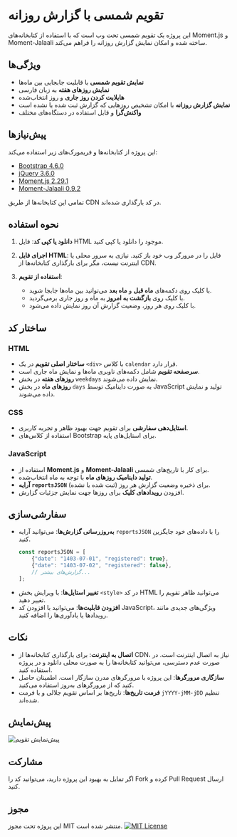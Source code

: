 # تقویم شمسی با گزارش روزانه

این پروژه یک تقویم شمسی تحت وب است که با استفاده از کتابخانه‌های Moment.js و Moment-Jalaali ساخته شده و امکان نمایش گزارش روزانه را فراهم می‌کند.

## ویژگی‌ها

- **نمایش تقویم شمسی** با قابلیت جابجایی بین ماه‌ها
- **نمایش روزهای هفته** به زبان فارسی
- **هایلایت کردن روز جاری** و روز انتخاب‌شده
- **نمایش گزارش روزانه** با امکان تشخیص روزهایی که گزارش ثبت شده یا نشده است
- **واکنش‌گرا** و قابل استفاده در دستگاه‌های مختلف

## پیش‌نیازها

این پروژه از کتابخانه‌ها و فریمورک‌های زیر استفاده می‌کند:

- [Bootstrap 4.6.0](https://getbootstrap.com/)
- [jQuery 3.6.0](https://jquery.com/)
- [Moment.js 2.29.1](https://momentjs.com/)
- [Moment-Jalaali 0.9.2](https://github.com/jalaali/moment-jalaali)

تمامی این کتابخانه‌ها از طریق CDN در کد بارگذاری شده‌اند.

## نحوه استفاده

1. **دانلود یا کپی کد**: فایل HTML موجود را دانلود یا کپی کنید.

2. **اجرای فایل HTML**: فایل را در مرورگر وب خود باز کنید. نیازی به سرور محلی یا اینترنت نیست، مگر برای بارگذاری کتابخانه‌ها از CDN.

3. **استفاده از تقویم**:
   - با کلیک روی دکمه‌های **ماه قبل** و **ماه بعد** می‌توانید بین ماه‌ها جابجا شوید.
   - با کلیک روی **بازگشت به امروز** به ماه و روز جاری برمی‌گردید.
   - با کلیک روی هر روز، وضعیت گزارش آن روز نمایش داده می‌شود.

## ساختار کد

### HTML

- **ساختار اصلی تقویم** در یک `<div>` با کلاس `calendar` قرار دارد.
- **سرصفحه تقویم** شامل دکمه‌های ناوبری ماه‌ها و نمایش ماه جاری است.
- **روزهای هفته** در بخش `weekdays` نمایش داده می‌شوند.
- **روزهای ماه** در بخش `days` به صورت داینامیک توسط JavaScript تولید و نمایش داده می‌شوند.

### CSS

- **استایل‌دهی سفارشی** برای تقویم جهت بهبود ظاهر و تجربه کاربری.
- استفاده از کلاس‌های Bootstrap برای استایل‌های پایه.

### JavaScript

- استفاده از **Moment.js** و **Moment-Jalaali** برای کار با تاریخ‌های شمسی.
- **تولید داینامیک روزهای ماه** با توجه به ماه انتخاب‌شده.
- **آرایه `reportsJSON`** برای ذخیره وضعیت گزارش هر روز (ثبت شده یا نشده).
- افزودن **رویدادهای کلیک** برای روزها جهت نمایش جزئیات گزارش.

## سفارشی‌سازی

- **به‌روزرسانی گزارش‌ها**: می‌توانید آرایه `reportsJSON` را با داده‌های خود جایگزین کنید.
  ```javascript
  const reportsJSON = [
      {"date": "1403-07-01", "registered": true},
      {"date": "1403-07-02", "registered": false},
      // گزارش‌های بیشتر...
  ];
  ```
- **تغییر استایل‌ها**: با ویرایش بخش `<style>` در کد HTML می‌توانید ظاهر تقویم را تغییر دهید.
- **افزودن قابلیت‌ها**: می‌توانید با افزودن کد JavaScript، ویژگی‌های جدیدی مانند رویدادها یا یادآوری‌ها را اضافه کنید.

## نکات

- **اتصال به اینترنت**: برای بارگذاری کتابخانه‌ها از CDN، نیاز به اتصال اینترنت است. در صورت عدم دسترسی، می‌توانید کتابخانه‌ها را به صورت محلی دانلود و در پروژه استفاده کنید.
- **سازگاری مرورگرها**: این پروژه با مرورگرهای مدرن سازگار است. اطمینان حاصل کنید که از مرورگرهای به‌روز استفاده می‌کنید.
- **فرمت تاریخ‌ها**: تاریخ‌ها بر اساس تقویم جلالی و با فرمت `jYYYY-jMM-jDD` تنظیم شده‌اند.

## پیش‌نمایش

![پیش‌نمایش تقویم](https://i.ibb.co/GTx2KBS/Screenshot-2024-09-25-181345.png)

## مشارکت

اگر تمایل به بهبود این پروژه دارید، می‌توانید کد را Fork کرده و Pull Request ارسال کنید.

## مجوز

این پروژه تحت مجوز MIT منتشر شده است.
[![MIT License](https://img.shields.io/badge/License-MIT-green.svg)](https://choosealicense.com/licenses/mit/)
